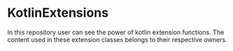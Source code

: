 # KotlinExtensions
In this repository user can see the power of kotlin extension functions. The content used in these extension classes belongs to their respective owners. 

